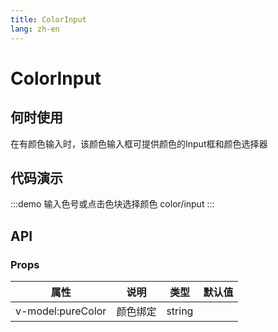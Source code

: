 ```yaml
---
title: ColorInput
lang: zh-en
---
```

# ColorInput

## 何时使用

在有颜色输入时，该颜色输入框可提供颜色的Input框和颜色选择器

## 代码演示

:::demo 输入色号或点击色块选择颜色
color/input
:::

## API

### Props

| 属性              | 说明     | 类型   | 默认值 |
| ----------------- | -------- | ------ | ------ |
| v-model:pureColor | 颜色绑定 | string |        |
